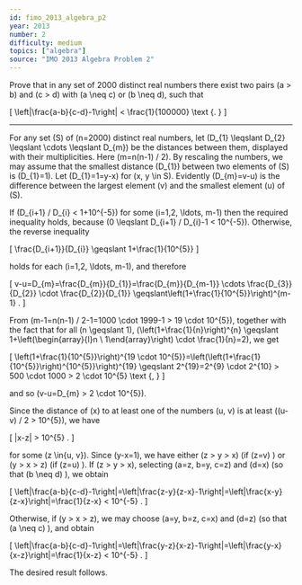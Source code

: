 ```yaml
---
id: fimo_2013_algebra_p2
year: 2013
number: 2
difficulty: medium
topics: ["algebra"]
source: "IMO 2013 Algebra Problem 2"
---
```


Prove that in any set of 2000 distinct real numbers there exist two pairs \(a > b\) and \(c > d\) with \(a \neq c\) or \(b \neq d\), such that

\[
\left|\frac{a-b}{c-d}-1\right| < \frac{1}{100000} \text {. }
\]

---
For any set \(S\) of \(n=2000\) distinct real numbers, let \(D_{1} \leqslant D_{2} \leqslant \cdots \leqslant D_{m}\) be the distances between them, displayed with their multiplicities. Here \(m=n(n-1) / 2\). By rescaling the numbers, we may assume that the smallest distance \(D_{1}\) between two elements of \(S\) is \(D_{1}=1\). Let \(D_{1}=1=y-x\) for \(x, y \in S\). Evidently \(D_{m}=v-u\) is the difference between the largest element \(v\) and the smallest element \(u\) of \(S\).

If \(D_{i+1} / D_{i} < 1+10^{-5}\) for some \(i=1,2, \ldots, m-1\) then the required inequality holds, because \(0 \leqslant D_{i+1} / D_{i}-1 < 10^{-5}\). Otherwise, the reverse inequality

\[
\frac{D_{i+1}}{D_{i}} \geqslant 1+\frac{1}{10^{5}}
\]

holds for each \(i=1,2, \ldots, m-1\), and therefore

\[
v-u=D_{m}=\frac{D_{m}}{D_{1}}=\frac{D_{m}}{D_{m-1}} \cdots \frac{D_{3}}{D_{2}} \cdot \frac{D_{2}}{D_{1}} \geqslant\left(1+\frac{1}{10^{5}}\right)^{m-1} .
\]

From \(m-1=n(n-1) / 2-1=1000 \cdot 1999-1 > 19 \cdot 10^{5}\), together with the fact that for all \(n \geqslant 1\), \(\left(1+\frac{1}{n}\right)^{n} \geqslant 1+\left(\begin{array}{l}n \\ 1\end{array}\right) \cdot \frac{1}{n}=2\), we get

\[
\left(1+\frac{1}{10^{5}}\right)^{19 \cdot 10^{5}}=\left(\left(1+\frac{1}{10^{5}}\right)^{10^{5}}\right)^{19} \geqslant 2^{19}=2^{9} \cdot 2^{10} > 500 \cdot 1000 > 2 \cdot 10^{5} \text {, }
\]

and so \(v-u=D_{m} > 2 \cdot 10^{5}\).

Since the distance of \(x\) to at least one of the numbers \(u, v\) is at least \((u-v) / 2 > 10^{5}\), we have

\[
|x-z| > 10^{5} .
\]

for some \(z \in\{u, v\}\). Since \(y-x=1\), we have either \(z > y > x\) (if \(z=v\) ) or \(y > x > z\) (if \(z=u\) ). If \(z > y > x\), selecting \(a=z, b=y, c=z\) and \(d=x\) (so that \(b \neq d\) ), we obtain

\[
\left|\frac{a-b}{c-d}-1\right|=\left|\frac{z-y}{z-x}-1\right|=\left|\frac{x-y}{z-x}\right|=\frac{1}{z-x} < 10^{-5} .
\]

Otherwise, if \(y > x > z\), we may choose \(a=y, b=z, c=x\) and \(d=z\) (so that \(a \neq c\) ), and obtain

\[
\left|\frac{a-b}{c-d}-1\right|=\left|\frac{y-z}{x-z}-1\right|=\left|\frac{y-x}{x-z}\right|=\frac{1}{x-z} < 10^{-5} .
\]

The desired result follows.
